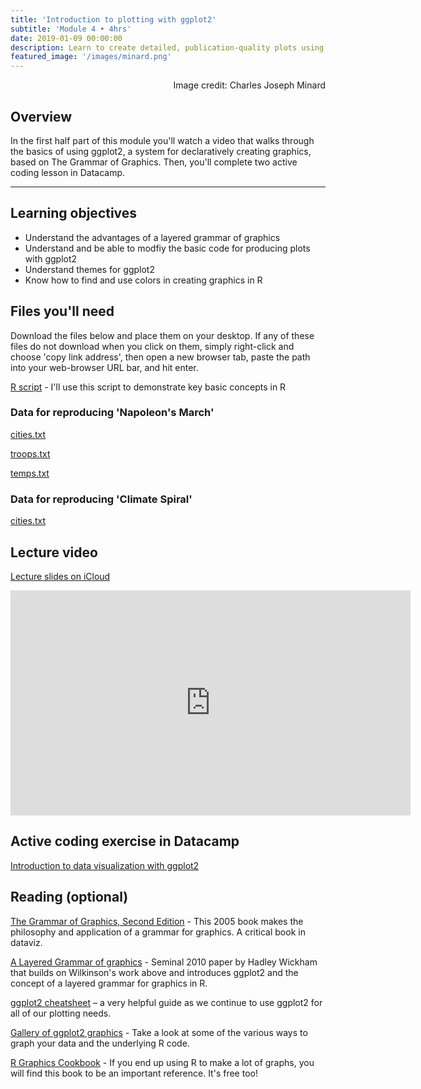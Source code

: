 ```yaml
---
title: 'Introduction to plotting with ggplot2'
subtitle: 'Module 4 • 4hrs'
date: 2019-01-09 00:00:00
description: Learn to create detailed, publication-quality plots using ggplot2, a system for declaratively creating graphics, based on The Grammar of Graphics
featured_image: '/images/minard.png'
---
```


<div style="text-align: right"> Image credit: Charles Joseph Minard </div>


## Overview

In the first half part of this module you'll watch a video that walks through the basics of using ggplot2, a system for declaratively creating graphics, based on The Grammar of Graphics.  Then, you'll complete two active coding lesson in Datacamp.

---

## Learning objectives

* Understand the advantages of a layered grammar of graphics
* Understand and be able to modfiy the basic code for producing plots with ggplot2
* Understand themes for ggplot2
* Know how to find and use colors in creating graphics in R

## Files you'll need

Download the files below and place them on your desktop.  If any of these files do not download when you click on them, simply right-click and choose 'copy link address', then open a new browser tab, paste the path into your web-browser URL bar, and hit enter.

[R script](http://DIYtranscriptomics.github.io/Code/files/ggplot2.R) - I'll use this script to demonstrate key basic concepts in R

### Data for reproducing 'Napoleon's March'

[cities.txt](http://DIYtranscriptomics.github.io/Data/files/cities.txt)

[troops.txt](http://DIYtranscriptomics.github.io/Data/files/troops.txt)

[temps.txt](http://DIYtranscriptomics.github.io/Data/files/temps.txt)

### Data for reproducing 'Climate Spiral'

[cities.txt](http://DIYtranscriptomics.github.io/Data/files/GLB.Ts+dSST.csv)


## Lecture video

[Lecture slides on iCloud](https://www.icloud.com/keynote/018C2tYpyB8epL5AtVsXelFaQ#module%5F04%5Fggplot2)

<iframe src="https://player.vimeo.com/video/851462674?h=58ba130b44" width="640" height="360" frameborder="0" allow="autoplay; fullscreen; picture-in-picture" allowfullscreen></iframe>

## Active coding exercise in Datacamp

[Introduction to data visualization with ggplot2](https://www.datacamp.com/courses/introduction-to-data-visualization-with-ggplot2)


## Reading (optional)

[The Grammar of Graphics, Second Edition](https://link.springer.com/book/10.1007/0-387-28695-0) - This 2005 book makes the philosophy and application of a grammar for graphics.  A critical book in dataviz.

[A Layered Grammar of graphics](http://DIYtranscriptomics.github.io/Reading/files/layered-grammar.pdf) - Seminal 2010 paper by Hadley Wickham that builds on Wilkinson's work above and introduces ggplot2 and the concept of a layered grammar for graphics in R.

[ggplot2 cheatsheet](http://DIYtranscriptomics.github.io/Reading/files/ggplot2-cheatsheet.pdf) – a very helpful guide as we continue to use ggplot2 for all of our plotting needs.

[Gallery of ggplot2 graphics](https://r-graph-gallery.com/ggplot2-package.html) - Take a look at some of the various ways to graph your data and the underlying R code.

[R Graphics Cookbook](https://r-graphics.org/) - If you end up using R to make a lot of graphs, you will find this book to be an important reference. It's free too!

